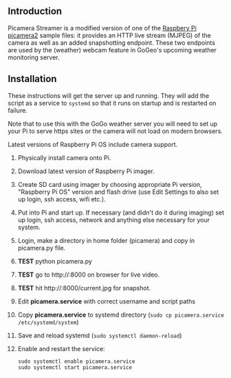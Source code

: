 
## Introduction
Picamera Streamer is a modified version of one of the [Raspbery Pi picamera2](https://github.com/raspberrypi/picamera2) sample files: it provides an HTTP live stream (MJPEG) of the camera as well as an added snapshotting endpoint.
These two endpoints are used by the (weather) webcam feature in GoGeo's upcoming weather monitoring server.

## Installation
These instructions will get the server up and running. They will add the script as a service to `systemd` so that it runs on startup and is restarted on failure.

Note that to use this with the GoGo weather server you will need to set up your Pi to serve https sites or the camera will not load on modern browsers.

Latest versions of Raspberry Pi OS include camera support.

1. Physically install camera onto Pi.
2. Download latest version of Raspberry Pi imager.
3. Create SD card using imager by choosing appropriate Pi version, "Raspberry Pi     OS" version and flash drive (use Edit Settings to also set up login, ssh access, wifi etc.).
4. Put into Pi and start up. If necessary (and didn't do it during imaging) set up login, ssh access, network and anything else necessary for your system.
5. Login, make a directory in home folder (picamera) and copy in picamera.py file.
6. **TEST** python picamera.py
7. **TEST** go to http://<server address>:8000 on browser for live video.
8. **TEST** hit http://<server address>:8000/current.jpg for snapshot.
9. Edit **picamera.service** with correct username and script paths
10. Copy **picamera.service** to systemd directory (`sudo cp picamera.service /etc/systemd/system`)
11. Save and reload systemd (`sudo systemctl daemon-reload`)
12. Enable and restart the service:

        sudo systemctl enable picamera.service
        sudo systemctl start picamera.service